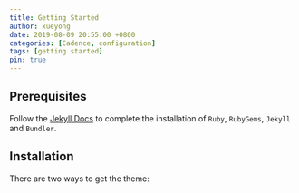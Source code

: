 ```yaml
---
title: Getting Started
author: xueyong
date: 2019-08-09 20:55:00 +0800
categories: [Cadence, configuration]
tags: [getting started]
pin: true
---
```


## Prerequisites

Follow the [Jekyll Docs](https://jekyllrb.com/docs/installation/) to complete the installation of `Ruby`, `RubyGems`, `Jekyll` and `Bundler`.

## Installation

There are two ways to get the theme:
